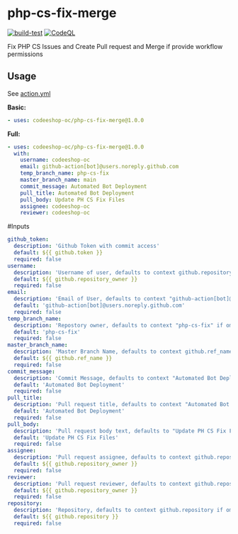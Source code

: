 # php-cs-fix-merge
[![build-test](https://github.com/codeeshop-oc/php-cs-fix-merge/actions/workflows/test.yml/badge.svg)](https://github.com/codeeshop-oc/php-cs-fix-merge/actions/workflows/test.yml)
[![CodeQL](https://github.com/codeeshop-oc/php-cs-fix-merge/actions/workflows/codeql-analysis.yml/badge.svg)](https://github.com/codeeshop-oc/php-cs-fix-merge/actions/workflows/codeql-analysis.yml)

Fix PHP CS Issues and Create Pull request and Merge if provide workflow permissions

## Usage

See [action.yml](./action.yml)

**Basic:**
```yaml
- uses: codeeshop-oc/php-cs-fix-merge@1.0.0  
```

**Full:**
```yaml
- uses: codeeshop-oc/php-cs-fix-merge@1.0.0
  with: 
    username: codeeshop-oc
    email: github-action[bot]@users.noreply.github.com
    temp_branch_name: php-cs-fix
    master_branch_name: main
    commit_message: Automated Bot Deployment
    pull_title: Automated Bot Deployment
    pull_body: Update PH CS Fix Files
    assignee: codeeshop-oc
    reviewer: codeeshop-oc
```

#Inputs

```yaml
github_token:
  description: 'Github Token with commit access'
  default: ${{ github.token }}
  required: false
username:
  description: 'Username of user, defaults to context github.repository_owner if omited'
  default: ${{ github.repository_owner }}
  required: false
email:
  description: 'Email of User, defaults to context "github-action[bot]@users.noreply.github.com" if omited'
  default: 'github-action[bot]@users.noreply.github.com'
  required: false
temp_branch_name:
  description: 'Repostory owner, defaults to context "php-cs-fix" if omited'
  default: 'php-cs-fix'
  required: false
master_branch_name:
  description: 'Master Branch Name, defaults to context github.ref_name if omited'
  default: ${{ github.ref_name }}
  required: false
commit_message:
  description: 'Commit Message, defaults to context "Automated Bot Deployment" if omited'
  default: 'Automated Bot Deployment'
  required: false
pull_title:
  description: 'Pull request title, defaults to context "Automated Bot Deployment" if omited'
  default: 'Automated Bot Deployment'
  required: false
pull_body:
  description: 'Pull request body text, defaults to "Update PH CS Fix Files" if omited'
  default: 'Update PH CS Fix Files'
  required: false
assignee:
  description: 'Pull request assignee, defaults to context github.repository_owner if omited'
  default: ${{ github.repository_owner }}
  required: false
reviewer:
  description: 'Pull request reviewer, defaults to context github.repository_owner if omited'
  default: ${{ github.repository_owner }}
  required: false
repository:
  description: 'Repository, defaults to context github.repository if omited'
  default: ${{ github.repository }}
  required: false
```